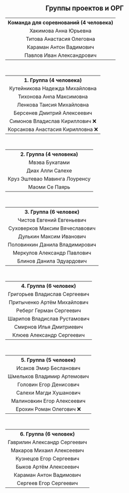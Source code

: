 <h2 align="center">Группы проектов и ОРГ</h2>

<div align="center">

<table>
  <tr>
    <th align="center">Команда для соревнований (4 человека)</th>
  </tr>
  <tr>
    <td align="center">Хакимова Анна Юрьевна</td>
  </tr>
  <tr>
    <td align="center">Титова Анастасия Олеговна</td>
  </tr>
  <tr>
    <td align="center">Караман Антон Вадимович</td>
  </tr>
  <tr>
    <td align="center">Павлов Иван Александрович</td>
  </tr>
</table>

<br>

<table>
  <tr>
    <th align="center">1. Группа (4 человека)</th>
  </tr>
  <tr>
    <td align="center">Кутейникова Надежда Михайловна</td>
  </tr>
  <tr>
    <td align="center">Тихонова Анna Максимовна</td>
  </tr>
  <tr>
    <td align="center">Ленкова Таисия Михайловна</td>
  </tr>
  <tr>
    <td align="center">Берсенев Дмитрий Алексеевич</td>
  </tr>
  <tr>
    <td align="center">Симонов Владислав Кириллович ❌</td>
  </tr>
  <tr>
    <td align="center">Корсакова Анастасия Кирилловна ❌</td>
  </tr>
</table>

<br>

<table>
  <tr>
    <th align="center">2. Группа (4 человека)</th>
  </tr>
  <tr>
    <td align="center">Мвэва Букатами</td>
  </tr>
  <tr>
    <td align="center">Диах Алли Салехе</td>
  </tr>
  <tr>
    <td align="center">Круз Эштевао Мавинга Лоуренсу</td>
  </tr>
  <tr>
    <td align="center">Маоми Се Паярь</td>
  </tr>
</table>

<br>

<table>
  <tr>
    <th align="center">3. Группа (6 человек)</th>
  </tr>
  <tr>
    <td align="center">Чистов Евгений Евгеньевич</td>
  </tr>
  <tr>
    <td align="center">Суховерков Максим Вячеславович</td>
  </tr>
  <tr>
    <td align="center">Дулькин Максим Иванович</td>
  </tr>
  <tr>
    <td align="center">Половинкин Данила Владимирович</td>
  </tr>
  <tr>
    <td align="center">Меркулов Александр Павлович</td>
  </tr>
  <tr>
    <td align="center">Блинов Данила Эдуардович</td>
  </tr>
</table>

<br>

<table>
  <tr>
    <th align="center">4. Группа (6 человек)</th>
  </tr>
  <tr>
    <td align="center">Григорьев Владислав Сергеевич</td>
  </tr>
  <tr>
    <td align="center">Притыченко Артём Михайлович</td>
  </tr>
  <tr>
    <td align="center">Реберг Герман Сергеевич</td>
  </tr>
  <tr>
    <td align="center">Шарипов Владислав Рустамович</td>
  </tr>
  <tr>
    <td align="center">Смирнов Илья Дмитриевич</td>
  </tr>
  <tr>
    <td align="center">Клюев Александр Сергеевич</td>
  </tr>
</table>

<br>

<table>
  <tr>
    <th align="center">5. Группа (5 человек)</th>
  </tr>
  <tr>
    <td align="center">Исаков Эмир Бесланович</td>
  </tr>
  <tr>
    <td align="center">Шмельков Владимир Артемович</td>
  </tr>
  <tr>
    <td align="center">Головин Егор Денисович</td>
  </tr>
  <tr>
    <td align="center">Салехи Магди Хушанович</td>
  </tr>
  <tr>
    <td align="center">Малиновкин Егор Алексеевич</td>
  </tr>
  <tr>
    <td align="center">Ерохин Роман Олегович ❌</td>
  </tr>
</table>

<br>

<table>
  <tr>
    <th align="center">6. Группа (6 человек)</th>
  </tr>
  <tr>
    <td align="center">Гаврилин Александр Сергеевич</td>
  </tr>
  <tr>
    <td align="center">Макаров Михаил Алексеевич</td>
  </tr>
  <tr>
    <td align="center">Кузнецов Егор Сергеевич</td>
  </tr>
  <tr>
    <td align="center">Быков Артём Алексеевич</td>
  </tr>
  <tr>
    <td align="center">Караман Антон Вадимович</td>
  </tr>
  <tr>
    <td align="center">Сергеев Егор Сергеевич</td>
  </tr>
</table>

</div>
